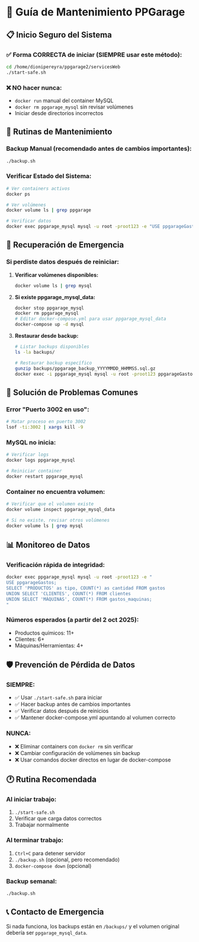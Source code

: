 # 🚗 Guía de Mantenimiento PPGarage

## 📋 Inicio Seguro del Sistema

### ✅ Forma CORRECTA de iniciar (SIEMPRE usar este método):
```bash
cd /home/dionipereyra/ppgarage2/servicesWeb
./start-safe.sh
```

### ❌ NO hacer nunca:
- `docker run` manual del container MySQL
- `docker rm ppgarage_mysql` sin revisar volúmenes
- Iniciar desde directorios incorrectos

## 🔄 Rutinas de Mantenimiento

### Backup Manual (recomendado antes de cambios importantes):
```bash
./backup.sh
```

### Verificar Estado del Sistema:
```bash
# Ver containers activos
docker ps

# Ver volúmenes
docker volume ls | grep ppgarage

# Verificar datos
docker exec ppgarage_mysql mysql -u root -proot123 -e "USE ppgarageGastos; SELECT COUNT(*) FROM gastos; SELECT COUNT(*) FROM clientes; SELECT COUNT(*) FROM gastos_maquinas;"
```

## 🚨 Recuperación de Emergencia

### Si perdiste datos después de reiniciar:

1. **Verificar volúmenes disponibles:**
   ```bash
   docker volume ls | grep mysql
   ```

2. **Si existe ppgarage_mysql_data:**
   ```bash
   docker stop ppgarage_mysql
   docker rm ppgarage_mysql
   # Editar docker-compose.yml para usar ppgarage_mysql_data
   docker-compose up -d mysql
   ```

3. **Restaurar desde backup:**
   ```bash
   # Listar backups disponibles
   ls -la backups/
   
   # Restaurar backup específico
   gunzip backups/ppgarage_backup_YYYYMMDD_HHMMSS.sql.gz
   docker exec -i ppgarage_mysql mysql -u root -proot123 ppgarageGastos < backups/ppgarage_backup_YYYYMMDD_HHMMSS.sql
   ```

## 🔧 Solución de Problemas Comunes

### Error "Puerto 3002 en uso":
```bash
# Matar proceso en puerto 3002
lsof -ti:3002 | xargs kill -9
```

### MySQL no inicia:
```bash
# Verificar logs
docker logs ppgarage_mysql

# Reiniciar container
docker restart ppgarage_mysql
```

### Container no encuentra volumen:
```bash
# Verificar que el volumen existe
docker volume inspect ppgarage_mysql_data

# Si no existe, revisar otros volúmenes
docker volume ls | grep mysql
```

## 📊 Monitoreo de Datos

### Verificación rápida de integridad:
```bash
docker exec ppgarage_mysql mysql -u root -proot123 -e "
USE ppgarageGastos; 
SELECT 'PRODUCTOS' as tipo, COUNT(*) as cantidad FROM gastos 
UNION SELECT 'CLIENTES', COUNT(*) FROM clientes 
UNION SELECT 'MÁQUINAS', COUNT(*) FROM gastos_maquinas;
"
```

### Números esperados (a partir del 2 oct 2025):
- Productos químicos: 11+
- Clientes: 6+
- Máquinas/Herramientas: 4+

## 🛡️ Prevención de Pérdida de Datos

### SIEMPRE:
- ✅ Usar `./start-safe.sh` para iniciar
- ✅ Hacer backup antes de cambios importantes
- ✅ Verificar datos después de reinicios
- ✅ Mantener docker-compose.yml apuntando al volumen correcto

### NUNCA:
- ❌ Eliminar containers con `docker rm` sin verificar
- ❌ Cambiar configuración de volúmenes sin backup
- ❌ Usar comandos docker directos en lugar de docker-compose

## 🕐 Rutina Recomendada

### Al iniciar trabajo:
1. `./start-safe.sh`
2. Verificar que carga datos correctos
3. Trabajar normalmente

### Al terminar trabajo:
1. `Ctrl+C` para detener servidor
2. `./backup.sh` (opcional, pero recomendado)
3. `docker-compose down` (opcional)

### Backup semanal:
```bash
./backup.sh
```

## 📞 Contacto de Emergencia
Si nada funciona, los backups están en `/backups/` y el volumen original debería ser `ppgarage_mysql_data`.